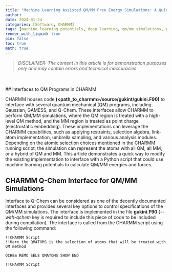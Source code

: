 ```yaml
---
title: "Machine Learning Assisted QM/MM Free Energy Simulations: A Quick Way to Set up an Interface to Python in CHARMM"
author:
date: 2024-01-24  
categories: [Software, CHARMM]
tags: [machine learning potentials, deep learning, qm/mm simulations, python, fortran]
render_with_liquid: true
pin: false
toc: true
math: true
---
```


> *DISCLAIMER: The content in this article is for demonstration purposes only and may contain errors and technical inaccuracies*

<br>
<br>
## Interfaces to QM Programs in CHARMM

CHARMM houses code **(<path_to_charmm>/source/gukint/gukini.F90)** to interface with several quantum mechanical (QM) programs, including Gaussian, GAMESS, and Q-Chem. These interfaces allow CHARMM to perform QM/MM simulations, where the QM region is treated with a high-level QM method, and the MM region is treated as point charge (electrostatic embedding). These implementations can leverage the CHARMM capabilities, such as applying restraints, selection algebra, link-atom implementation, umbrella sampling, and various analysis modules. Depending on the atomic selection choices mentioned in the CHARMM running script, the simulation can represent the atoms with all QM, all MM, or a hybrid of QM and MM.
This article demonstrates a quick way to modify the existing implementation to interface with a Python script that could use machine learning potentials to calculate QM/MM energies and forces.

## CHARMM Q-Chem Interface for QM/MM Simulations
Interface to Q-Chem can be considered as one of the decently documented interfaces and provides several key options to control specifications of the QM/MM simulations. The interface is implemented in the file **gukini.F90** (*--with-qchem* key is required to include this piece of code to be included during compilation). The interface is called from the CHARMM script using the following command:

```console
!!CHARMM Script
!!Here the QMATOMS is the selection of atoms that will be treated with QM method

QCHEm REMO SELE QMATOMS SHOW END

!!CHARMM Script
```

